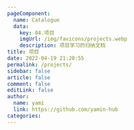 ```yaml
---
pageComponent: 
  name: Catalogue
  data: 
    key: 04.项目
    imgUrl: /img/favicons/projects.webp
    description: 项目学习的归纳文档
title: 项目
date: 2022-04-19 21:20:55
permalink: /projects/
sidebar: false
article: false
comment: false
editLink: false
author: 
  name: yami
  link: https://github.com/yamin-hub
categories: 
---
```

